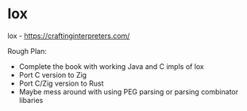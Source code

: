# lox
lox - https://craftinginterpreters.com/

Rough Plan:
* Complete the book with working Java and C impls of lox
* Port C version to Zig
* Port C/Zig version to Rust
* Maybe mess around with using PEG parsing or parsing combinator libaries
